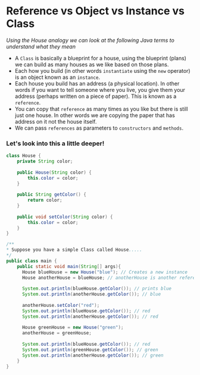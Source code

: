 # Reference vs Object vs Instance vs Class

*Using the House analogy we can look at the following Java terms to understand what they mean*

- A `Class` is basically a blueprint for a house, using the blueprint (plans) we can build
as many houses as we like based on those plans.
- Each how you build (in other words `instantiate` using the `new` operator) is an object
known as an `instance`.
- Each house you build has an address (a physical location). In other words if you want to
tell someone where you live, you give them your address (perhaps written on a piece of paper).
This is known as a `reference`.
- You can copy that `reference` as many times as you like but there is still just one house.
In other words we are copying the paper that has address on it not the house itself.
- We can pass `references` as parameters to `constructors` and `methods`.

### Let's look into this a little deeper!

```java
class House {
    private String color;
    
    public House(String color) {
        this.color = color;
    }
    
    public String getColor() {
        return color;
    }
    
    public void setColor(String color) {
        this.color = color;
    }
}

/**
* Suppose you have a simple Class called House.....
*/
public class main {
    public static void main(String[] args){
      House blueHouse = new House("blue"); // Creates a new instance 
      House anotherHouse = blueHouse; // anotherHouse is another reference to the same object in memory
      
      System.out.println(blueHouse.getColor()); // prints blue
      System.out.println(anotherHouse.getColor()); // blue
      
      anotherHouse.setColor("red");
      System.out.println(blueHouse.getColor()); // red
      System.out.println(anotherHouse.getColor()); // red
      
      House greenHouse = new House("green");
      anotherHouse = greenHouse;
      
      System.out.println(blueHouse.getColor()); // red
      System.out.println(greenHouse.getColor()); // green
      System.out.println(anotherHouse.getColor()); // green
    }
}
```